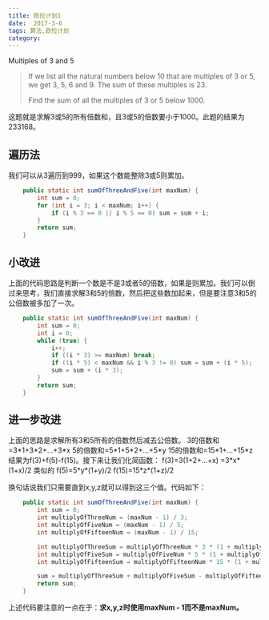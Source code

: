 ```yaml
---
title: 欧拉计划1
date:  2017-3-6
tags: 算法,欧拉计划
category: 
---
```

Multiples of 3 and 5

> If we list all the natural numbers below 10 that are multiples of 3 or  5, we get 3, 5, 6 and 9. The sum of these multiples is 23.
> 
> Find the sum of all the multiples of 3 or 5 below 1000.

这题就是求解3或5的所有倍数和，且3或5的倍数要小于1000。此题的结果为233168。

<!--more-->
## 遍历法
我们可以从3遍历到999，如果这个数能整除3或5则累加。
```java
    public static int sumOfThreeAndFive(int maxNum) {
        int sum = 0;
        for (int i = 3; i < maxNum; i++) {
            if (i % 3 == 0 || i % 5 == 0) sum = sum + i;
        }
        return sum;
    }
```
## 小改进
上面的代码思路是判断一个数是不是3或者5的倍数，如果是则累加。我们可以倒过来思考，我们直接求解3和5的倍数，然后把这些数加起来，但是要注意3和5的公倍数被多加了一次。
```java
    public static int sumOfThreeAndFive(int maxNum) {
        int sum = 0;
        int i = 0;
        while (true) {
            i++;
            if ((i * 3) >= maxNum) break;
            if ((i * 5) < maxNum && i % 3 != 0) sum = sum + (i * 5);
            sum = sum + (i * 3);
        }
        return sum;
    }
```
## 进一步改进
上面的思路是求解所有3和5所有的倍数然后减去公倍数。
3的倍数和=3\*1+3\*2+...+3\*x
5的倍数和=5\*1+5\*2+...+5\*y
15的倍数和=15\*1+...+15\*z
结果为f(3)+f(5)-f(15)。接下来让我们化简函数：
f(3)=3(1+2+...+x)
      =3\*x\*(1+x)/2
类似的
f(5)=5\*y\*(1+y)/2
f(15)=15\*z\*(1+z)/2

换句话说我们只需要直到x,y,z就可以得到这三个值。代码如下：
```java
    public static int sumOfThreeAndFive(int maxNum) {
        int sum = 0;
        int multiplyOfThreeNum = (maxNum - 1) / 3;
        int multiplyOfFiveNum = (maxNum - 1) / 5;
        int multiplyOfFifteenNum = (maxNum - 1) / 15;

        int multiplyOfThreeSum = multiplyOfThreeNum * 3 * (1 + multiplyOfThreeNum) / 2;
        int multiplyOfFiveSum = multiplyOfFiveNum * 5 * (1 + multiplyOfFiveNum) / 2;
        int multiplyOfFifteenSum = multiplyOfFifteenNum * 15 * (1 + multiplyOfFifteenNum) / 2;

        sum = multiplyOfThreeSum + multiplyOfFiveSum - multiplyOfFifteenSum;
        return sum;
    }
```
上述代码要注意的一点在于：**求x,y,z时使用maxNum - 1而不是maxNum。**
